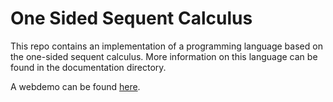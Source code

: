 # One Sided Sequent Calculus

This repo contains an implementation of a programming language based on the one-sided sequent calculus.
More information on this language can be found in the documentation directory.

A webdemo can be found [here](https://ps-tuebingen.github.io/one-sided-sc-web/).
